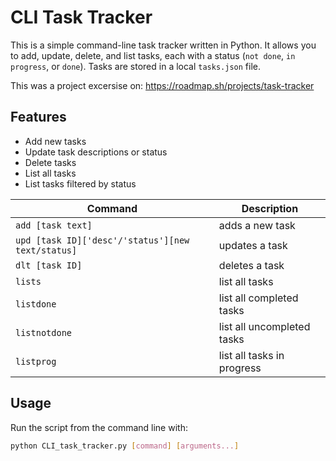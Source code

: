 # CLI Task Tracker

This is a simple command-line task tracker written in Python. It allows you to add, update, delete, and list tasks, each with a status (`not done`, `in progress`, or `done`). Tasks are stored in a local `tasks.json` file.

This was a project excersise on: https://roadmap.sh/projects/task-tracker

## Features

- Add new tasks
- Update task descriptions or status
- Delete tasks
- List all tasks
- List tasks filtered by status

| Command                                   | Description                  |
|-------------------------------------------|------------------------------|
| `add [task text]`                         | adds a new task              |
| `upd [task ID]['desc'/'status'][new text/status]` | updates a task               |
| `dlt [task ID]`                          | deletes a task              |
| `lists`                                  | list all tasks              |
| `listdone`                               | list all completed tasks    |
| `listnotdone`                            | list all uncompleted tasks  |
| `listprog`                               | list all tasks in progress  |


## Usage

Run the script from the command line with:

```bash
python CLI_task_tracker.py [command] [arguments...]

